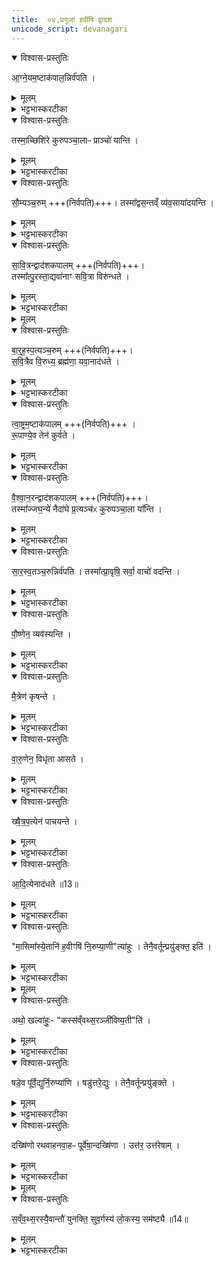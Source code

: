 ```yaml
---
title:  ०४,प्रयुजां हवींषि द्वादश 
unicode_script: devanagari
---
```



<details open><summary>विश्वास-प्रस्तुतिः</summary>

आ॒ग्ने॒यम॒ष्टाक॑पाल॒न्निर्व॑पति ।
</details>

<details><summary>मूलम्</summary>

आ॒ग्ने॒यम॒ष्टाक॑पाल॒न्निर्व॑पति ।
</details>

<details><summary>भट्टभास्करटीका</summary>

1 आग्नेयमित्यादि ॥ अत्र प्रयुजां हवींषि द्वादश भवन्ति 'आग्नेयमष्टाकपालं निर्वपति सौम्यं चरुम्' इत्यादीनि । एतानि द्वितीयं शैशिरं समारुह्य ऋतं निरुप्यन्ते । वक्ष्यति च - 'मासिमास्येतानि हवींषि निरुप्याणीत्याहुः । तेनैवर्तून् प्रयुङ्क्ते'इति । ऋतुधर्माणां यथायथं प्रकॢप्तिः प्रयुक्तिः । तद्धेतवोऽग्न्यादयः प्रयुजः, तेषामेतानि हवींषि । तद्धेतुत्वं तेषामेतैर्हविर्भिः भवतीति । तच्च शैशिरयोः द्वितीये आग्नेयमष्टाकपालं निर्वपति । यस्मादत्र सर्वपाचकोऽग्निः हविषा आराध्यते 'तस्माद्विस्संवत्सरस्य सस्यं पच्यते' इति ।
</details>

<details open><summary>विश्वास-प्रस्तुतिः</summary>

तस्मा॒च्छिशि॑रे कुरुपञ्चा॒लाᳶ प्राञ्चो॑ यान्ति ।
</details>

<details><summary>मूलम्</summary>

तस्मा॒च्छिशि॑रे कुरुपञ्चा॒लाᳶ प्राञ्चो॑ यान्ति ।
</details>

<details><summary>भट्टभास्करटीका</summary>

तत्परराष्ट्रेभ्योऽपहर्तुं कुरुपञ्चालाः कुरवः पञ्चालाश्च क्षत्रियाः शिशिरे मासि प्राञ्चो यान्ति ते दिशो जेतुं प्रारभन्ते । यद्वा - प्राच्यामेव जेतव्याः तेषामिति गम्यते । यद्वा - कुरुपञ्चालवासिनो जनाः पक्वसस्यग्रहणाय प्राञ्चो यान्ति प्राच्यामेव तेषां केदारसम्भवात् । तत्र कुरुपञ्चालग्रहणं निदर्शनं सर्वक्षत्रियाणाम्, पुष्टत्वात्तु तेषां ग्रहणम् । ऋतुधर्माणां च तत्र विपर्यासात् ॥
</details>

<details open><summary>विश्वास-प्रस्तुतिः</summary>

सौ॒म्यञ्च॒रुम् +++(निर्वपति)+++।
तस्मा᳚द्वस॒न्तव्ँ व्य॑व॒साया॑दयन्ति ।
</details>

<details><summary>मूलम्</summary>

सौ॒म्यञ्च॒रुम् +++(निर्वपति)+++।
तस्मा᳚द्वस॒न्तव्ँ व्य॑व॒साया॑दयन्ति ।
</details>

<details><summary>भट्टभास्करटीका</summary>

2 अथ वासन्तिकयोः प्रथमे सौम्यं चरुं निर्वपति । यस्मादन्नस्य देवता सोमोऽत्र चरुणा इज्यते, तस्माद्वसन्तं वासन्तिकं प्रथममासं व्यवसाय अनुप्राप्तोऽयमिति निश्चित्य आदयन्ति परकीयमन्नमुपहृत्य भुञ्जानाः प्रजा अनुजानन्ति राजानः वसन्तः समुपस्थितो भुञ्जतां काममिति । यद्वा मृष्टं भोजयन्ति सर्वानात्मीयान्, तत्र समृद्धधान्यत्वात् सर्वेषाम् ॥
</details>

<details open><summary>विश्वास-प्रस्तुतिः</summary>

सा॒वि॒त्रन्द्वाद॑शकपालम् +++(निर्वपति)+++।  
तस्मा᳚त्पु॒रस्ता॒द्यवा॑नाꣳ सवि॒त्रा विरु॑न्धते ।
</details>

<details><summary>मूलम्</summary>

सा॒वि॒त्रन्द्वाद॑शकपालम् +++(निर्वपति)+++।  
तस्मा᳚त्पु॒रस्ता॒द्यवा॑नाꣳ सवि॒त्रा विरु॑न्धते ।
</details>

<details><summary>भट्टभास्करटीका</summary>

3 अथ द्वितीये वासन्तिके सावित्रं द्वादशकपालं निर्वपति । यस्मादत्र सविता सर्वस्यानुज्ञाताऽऽराध्यते, तस्मात्तेन सवित्रा अनुज्ञात्रा तदनुज्ञां लब्ध्वैव प्रथमं यवानां विरुन्धते शीघ्रपक्वान् पदैर्विरुध्य गृह्णन्ति । कर्मणस्तादर्थ्ये वा - यवार्थं विरून्धत इति । यद्वा - यवादीन् प्रथमं विशेषेण लभन्तेऽत्र क्षेत्रिणः । सवितुरनुज्ञयेति वचनं अमोघत्वाय । इदं प्रथमपक्वधान्योपलक्षणं यवग्रहणम् । प्रथमं यवादीन् पक्वान् गृह्णन्तीति ॥
</details>


<details><summary>मूलम्</summary>

बा॒र्॒ह॒स्प॒त्यञ्च॒रुम् ।
स॒वि॒त्रैव वि॒रुध्य॑ ।
ब्रह्म॑णा॒ यवा॒नाद॑धते ।
त्वा॒ष्ट्रम॒ष्टाक॑पालम् ॥12॥  
रू॒पाण्ये॒व तेन॑ कुर्वते ।
</details>

<details open><summary>विश्वास-प्रस्तुतिः</summary>

बा॒र्॒ह॒स्प॒त्यञ्च॒रुम् +++(निर्वपति)+++।  
स॒वि॒त्रैव वि॒रुध्य॒ ब्रह्म॑णा॒ यवा॒नाद॑धते ।
</details>

<details><summary>मूलम्</summary>

बा॒र्॒ह॒स्प॒त्यञ्च॒रुम् +++(निर्वपति)+++।  
स॒वि॒त्रैव वि॒रुध्य॒ ब्रह्म॑णा॒ यवा॒नाद॑धते ।
</details>

<details><summary>भट्टभास्करटीका</summary>

4 अथ ग्रैष्मयोः प्रथमे बार्हस्पत्यं चरुं निर्वपति ॥ यस्मादत्र बृहस्पतिर्ब्राह्मण आराध्यते तस्मात्पूर्वमेव सवित्रा विरुध्य आत्मीयं कृत्वा इदानीं ब्रह्मणा ब्राह्मणानुज्ञयैव यवानादधते ब्राह्मणाय किंचिद्दत्वैव स्थापयन्ति ॥
</details>

<details open><summary>विश्वास-प्रस्तुतिः</summary>

त्वा॒ष्ट्रम॒ष्टाक॑पालम् +++(निर्वपति)+++ ।   
रू॒पाण्ये॒व तेन॑ कुर्वते ।
</details>

<details><summary>मूलम्</summary>

त्वा॒ष्ट्रम॒ष्टाक॑पालम् +++(निर्वपति)+++ ।   
रू॒पाण्ये॒व तेन॑ कुर्वते ।
</details>

<details><summary>भट्टभास्करटीका</summary>

5 अथ द्वितीये ग्रैष्मे त्वाष्ट्रमष्टाकपालं निर्वपति ॥ तत्र रूपाणां विकर्तुः त्वष्टुरिज्यया रूपाणि तण्डुलकुल्माषादीन्यन्नस्य रूपाणि बहुप्रकाराणि कुर्वते उत्पादयन्ति ॥
</details>

<details open><summary>विश्वास-प्रस्तुतिः</summary>

वै॒श्वा॒न॒रन्द्वाद॑शकपालम् +++(निर्वपति)+++।  
तस्मा᳚ज्जघ॒न्ये॑ नैदा॑घे प्र॒त्यञ्च॑ᳵ कुरुपञ्चा॒ला या᳚न्ति ।
</details>

<details><summary>मूलम्</summary>

वै॒श्वा॒न॒रन्द्वाद॑शकपालम् +++(निर्वपति)+++।  
तस्मा᳚ज्जघ॒न्ये॑ नैदा॑घे प्र॒त्यञ्च॑ᳵ कुरुपञ्चा॒ला या᳚न्ति ।
</details>

<details><summary>भट्टभास्करटीका</summary>

6 अथ प्रथमे वार्षिके वैश्वानरं द्वादशकपालं निर्वपति ॥ यस्मादत्र विश्वेषां नराणां स्वामित्वेन संबन्धी पुष्ट्यादिप्रवृत्तिहेतुरिज्यते । तस्माज्जघन्ये नैदाघे निदाघसमाप्तेः काले वर्षाणामारम्भे प्रत्यञ्चः कुरुपञ्चालाः यान्ति परराष्ट्राणि मृदित्वा अपहृतसर्वस्वाः स्वदेशं गच्छन्ति दिग्विजयान्निवर्तन्ते ॥
</details>

<details open><summary>विश्वास-प्रस्तुतिः</summary>

सा॒र॒स्व॒तञ्च॒रुन्निर्व॑पति ।
तस्मा᳚त्प्रा॒वृषि॒ सर्वा॒ वाचो॑ वदन्ति ।
</details>

<details><summary>मूलम्</summary>

सा॒र॒स्व॒तञ्च॒रुन्निर्व॑पति ।
तस्मा᳚त्प्रा॒वृषि॒ सर्वा॒ वाचो॑ वदन्ति ।
</details>

<details><summary>भट्टभास्करटीका</summary>

7 अथ द्वितीये वार्षिके सारस्वतं चरुं निर्वपति ॥ अत्र सरस्वत्या इज्यथा सर्वाः लौकिकीः वैदिकीश्च वाचो वदन्ति प्रजाः । प्रौष्ठपद्यां पौर्णमास्यां उपाकृत्य वैदिकीर्वदन्ति । प्रजास्सर्वाः पानीयतृप्ताः हाहारवं कुर्वन्ति कर्षकाश्च कृषिवृद्धिमुत्पत्स्यन्तो देवान् स्तुवन्ति ॥
</details>

<details open><summary>विश्वास-प्रस्तुतिः</summary>

पौ॒ष्णेन॒ व्यव॑स्यन्ति ।
</details>

<details><summary>मूलम्</summary>

पौ॒ष्णेन॒ व्यव॑स्यन्ति ।
</details>

<details><summary>भट्टभास्करटीका</summary>

8 अथ प्रथमे शारदे पौष्णं चरुं निर्वपति ॥ व्यवस्यन्ति तस्य पुष्टिहेतुत्वादेतावतीं भूमिं कृषामीति निश्चयं कुर्वन्ति । अथ द्वितीये शारदे मैत्रं चरुं निर्वपति । तस्य कृषिहेतुत्वात् ।
</details>

<details open><summary>विश्वास-प्रस्तुतिः</summary>

मै॒त्रेण॑ कृषन्ते ।
</details>

<details><summary>मूलम्</summary>

मै॒त्रेण॑ कृषन्ते ।
</details>

<details><summary>भट्टभास्करटीका</summary>

अस्मिन् मासि कृषन्ते क्षेत्रं विलिखन्ति,
</details>

<details open><summary>विश्वास-प्रस्तुतिः</summary>

वा॒रु॒णेन॒ विधृ॑ता आसते ।
</details>

<details><summary>मूलम्</summary>

वा॒रु॒णेन॒ विधृ॑ता आसते ।
</details>

<details><summary>भट्टभास्करटीका</summary>

अथ प्रथमे हैमन्तिके वारुणं चरुं निर्वपति । तस्य वारकत्वेन औदसीन्यहेतुत्वादस्मिन्मासि विधृताः निवृत्तव्यापाराः प्रत्युप्तक्षेत्राः प्रजा गृहेष्वासते ।
</details>

<details open><summary>विश्वास-प्रस्तुतिः</summary>

ख्षै॒त्र॒प॒त्येन॑ पाचयन्ते ।
</details>

<details><summary>मूलम्</summary>

ख्षै॒त्र॒प॒त्येन॑ पाचयन्ते ।
</details>

<details><summary>भट्टभास्करटीका</summary>

अथ हैमन्ते द्वितीये क्षैत्रपत्यं चरुं निर्वपति ।
</details>

<details open><summary>विश्वास-प्रस्तुतिः</summary>

आ॒दि॒त्येनाद॑धते ॥13॥  
</details>

<details><summary>मूलम्</summary>

आ॒दि॒त्येनाद॑धते ॥13॥  
</details>

<details><summary>भट्टभास्करटीका</summary>

अथ प्रथमे शैशिरे आदित्यं चरुं निर्वपति ॥
</details>

<details open><summary>विश्वास-प्रस्तुतिः</summary>

"मा॒सिमा᳚स्ये॒तानि॑ ह॒वीꣳषि॑ नि॒रुप्या॒णी"त्या॑हुः ।
तेनै॒वर्तून्प्रयु॑ङ्क्त॒ इति॑ ।
</details>

<details><summary>मूलम्</summary>

"मा॒सिमा᳚स्ये॒तानि॑ ह॒वीꣳषि॑ नि॒रुप्या॒णी"त्या॑हुः ।
तेनै॒वर्तून्प्रयु॑ङ्क्त॒ इति॑ ।
</details>

<details><summary>भट्टभास्करटीका</summary>

9 मासिमासीत्यादि ॥ एवं प्रतिमासं एकमेकं निरुप्याणि निर्वप्तव्यानि । छान्दसः क्विप् । तेन प्रयोगेण ऋतून् प्रयुङ्के ऋजुधर्मान्यथायथं प्रवर्तयन्ति । तस्मान्मासिमासि निर्वप्तव्यानीत्याहुरेके ॥
</details>


<details><summary>मूलम्</summary>

अथो॒ खल्वा॑हुः ।
कस्स॑व्ँवथ्स॒रञ्जी॑विष्य॒तीति॑ ।
</details>

<details open><summary>विश्वास-प्रस्तुतिः</summary>

अथो॒ खल्वा॑हुः॒- "कस्स॑व्ँवथ्स॒रञ्जी॑विष्य॒ती"ति॑ ।
</details>

<details><summary>मूलम्</summary>

अथो॒ खल्वा॑हुः॒- "कस्स॑व्ँवथ्स॒रञ्जी॑विष्य॒ती"ति॑ ।
</details>

<details><summary>भट्टभास्करटीका</summary>

अथो खलु अन्य आहुः - कस्संवत्सरं जीविष्यतीति एवं संवत्सरं जीविष्यामीति निश्चित्य को जीविष्यति तस्मान्मासिमासि निर्वप्तुमयुक्तमिति ।
</details>

<details open><summary>विश्वास-प्रस्तुतिः</summary>

षडे॒व पू᳚र्वे॒द्युर्नि॒रुप्या॑णि ।
षडु॑त्तरे॒द्युः ।
तेनै॒वर्तून्प्रयु॑ङ्क्ते ।
</details>

<details><summary>मूलम्</summary>

षडे॒व पू᳚र्वे॒द्युर्नि॒रुप्या॑णि ।
षडु॑त्तरे॒द्युः ।
तेनै॒वर्तून्प्रयु॑ङ्क्ते ।
</details>

<details><summary>भट्टभास्करटीका</summary>

कथं तहिं निर्वप्तव्यानीत्याह - षडेवेत्यादि । गतम् । तेन षट्त्वान्वयेनैव ऋतून् प्रयुङ्क्ते ।
</details>

<details open><summary>विश्वास-प्रस्तुतिः</summary>

दख्षि॑णो रथवाहनवा॒हᳶ पूर्वे॑षा॒न्दख्षि॑णा ।
उत्त॑र॒ उत्त॑रेषाम् ।
</details>

<details><summary>मूलम्</summary>

दख्षि॑णो रथवाहनवा॒हᳶ पूर्वे॑षा॒न्दख्षि॑णा ।
उत्त॑र॒ उत्त॑रेषाम् ।
</details>

<details><summary>भट्टभास्करटीका</summary>

दक्षिण इति । दक्षिणतो युक्तो रथवाहनवाहो बलीवर्दो दक्षिणा देया पूर्वेषां षण्णां षड्ढविष्कस्य यागस्य । रथ एव वाहनं तस्य वोढा रयवाहनवाहः । उत्तरः उत्तरतो युक्त उत्तरेषामुतरेद्युः निर्वप्तव्यानां उत्तरस्य यागस्य ॥
</details>


<details><summary>मूलम्</summary>

स॒व्ँव॒थ्स॒रस्यै॒वान्तौ॑ युनक्ति ।
सु॒व॒र्गस्य॑ लो॒कस्य॒ सम॑ष्ट्यै ॥14॥  
</details>

<details open><summary>विश्वास-प्रस्तुतिः</summary>

स॒व्ँव॒थ्स॒रस्यै॒वान्तौ॑ युनक्ति॒ सुव॒र्गस्य॑ लो॒कस्य॒ सम॑ष्ट्यै ॥14॥  
</details>

<details><summary>मूलम्</summary>

स॒व्ँव॒थ्स॒रस्यै॒वान्तौ॑ युनक्ति॒ सुव॒र्गस्य॑ लो॒कस्य॒ सम॑ष्ट्यै ॥14॥  
</details>

<details><summary>भट्टभास्करटीका</summary>

10 संवत्सरस्येति ॥ संवत्सरस्यान्तौ पार्श्वे स्थितौ वोढारौ बलीवर्दौ युनक्ति सुवर्गस्य लोकस्य सम्यक्प्राप्त्यर्थम् । यद्वा - संवत्सरस्याद्यन्तौ दिवसौ बलीवर्दस्थानीयौ युनक्ति । आदिरप्यन्त एव ॥



इति अष्टमे चतुर्थोऽनुवाकः ॥  

</details>


